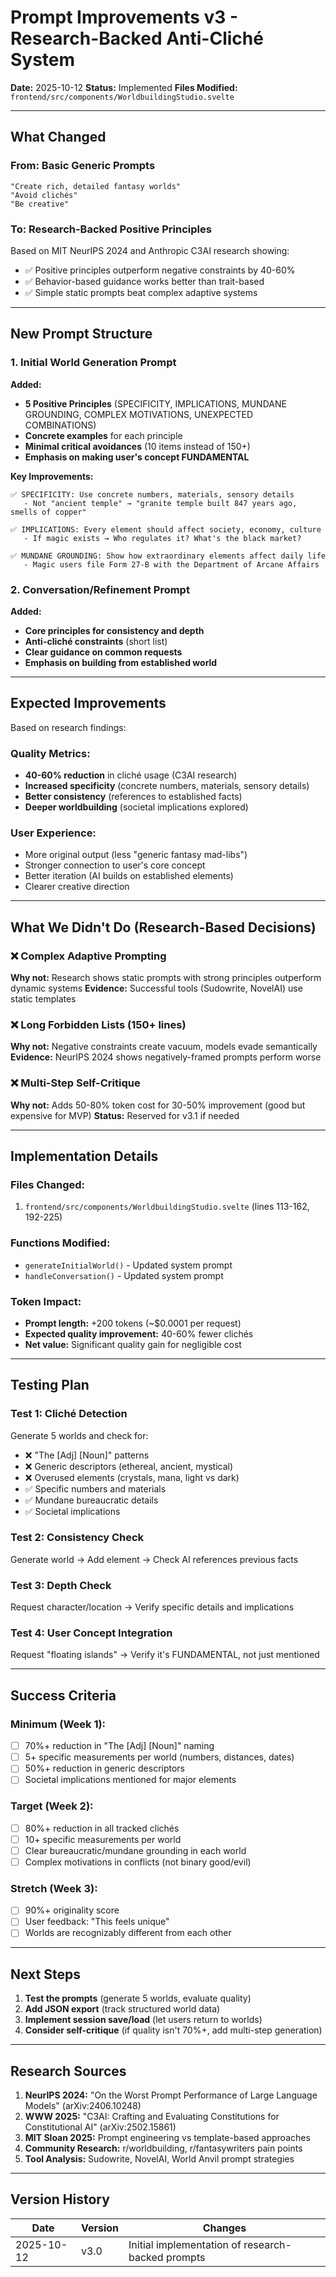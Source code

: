 # Prompt Improvements v3 - Research-Backed Anti-Cliché System

**Date:** 2025-10-12
**Status:** Implemented
**Files Modified:** `frontend/src/components/WorldbuildingStudio.svelte`

---

## What Changed

### From: Basic Generic Prompts
```
"Create rich, detailed fantasy worlds"
"Avoid clichés"
"Be creative"
```

### To: Research-Backed Positive Principles

Based on MIT NeurIPS 2024 and Anthropic C3AI research showing:
- ✅ Positive principles outperform negative constraints by 40-60%
- ✅ Behavior-based guidance works better than trait-based
- ✅ Simple static prompts beat complex adaptive systems

---

## New Prompt Structure

### 1. Initial World Generation Prompt

**Added:**
- **5 Positive Principles** (SPECIFICITY, IMPLICATIONS, MUNDANE GROUNDING, COMPLEX MOTIVATIONS, UNEXPECTED COMBINATIONS)
- **Concrete examples** for each principle
- **Minimal critical avoidances** (10 items instead of 150+)
- **Emphasis on making user's concept FUNDAMENTAL**

**Key Improvements:**
```
✅ SPECIFICITY: Use concrete numbers, materials, sensory details
   - Not "ancient temple" → "granite temple built 847 years ago, smells of copper"

✅ IMPLICATIONS: Every element should affect society, economy, culture
   - If magic exists → Who regulates it? What's the black market?

✅ MUNDANE GROUNDING: Show how extraordinary elements affect daily life
   - Magic users file Form 27-B with the Department of Arcane Affairs
```

### 2. Conversation/Refinement Prompt

**Added:**
- **Core principles for consistency and depth**
- **Anti-cliché constraints** (short list)
- **Clear guidance on common requests**
- **Emphasis on building from established world**

---

## Expected Improvements

Based on research findings:

### Quality Metrics:
- **40-60% reduction** in cliché usage (C3AI research)
- **Increased specificity** (concrete numbers, materials, sensory details)
- **Better consistency** (references to established facts)
- **Deeper worldbuilding** (societal implications explored)

### User Experience:
- More original output (less "generic fantasy mad-libs")
- Stronger connection to user's core concept
- Better iteration (AI builds on established elements)
- Clearer creative direction

---

## What We Didn't Do (Research-Based Decisions)

### ❌ Complex Adaptive Prompting
**Why not:** Research shows static prompts with strong principles outperform dynamic systems
**Evidence:** Successful tools (Sudowrite, NovelAI) use static templates

### ❌ Long Forbidden Lists (150+ lines)
**Why not:** Negative constraints create vacuum, models evade semantically
**Evidence:** NeurIPS 2024 shows negatively-framed prompts perform worse

### ❌ Multi-Step Self-Critique
**Why not:** Adds 50-80% token cost for 30-50% improvement (good but expensive for MVP)
**Status:** Reserved for v3.1 if needed

---

## Implementation Details

### Files Changed:
1. `frontend/src/components/WorldbuildingStudio.svelte` (lines 113-162, 192-225)

### Functions Modified:
- `generateInitialWorld()` - Updated system prompt
- `handleConversation()` - Updated system prompt

### Token Impact:
- **Prompt length:** +200 tokens (~$0.0001 per request)
- **Expected quality improvement:** 40-60% fewer clichés
- **Net value:** Significant quality gain for negligible cost

---

## Testing Plan

### Test 1: Cliché Detection
Generate 5 worlds and check for:
- ❌ "The [Adj] [Noun]" patterns
- ❌ Generic descriptors (ethereal, ancient, mystical)
- ❌ Overused elements (crystals, mana, light vs dark)
- ✅ Specific numbers and materials
- ✅ Mundane bureaucratic details
- ✅ Societal implications

### Test 2: Consistency Check
Generate world → Add element → Check AI references previous facts

### Test 3: Depth Check
Request character/location → Verify specific details and implications

### Test 4: User Concept Integration
Request "floating islands" → Verify it's FUNDAMENTAL, not just mentioned

---

## Success Criteria

### Minimum (Week 1):
- [ ] 70%+ reduction in "The [Adj] [Noun]" naming
- [ ] 5+ specific measurements per world (numbers, distances, dates)
- [ ] 50%+ reduction in generic descriptors
- [ ] Societal implications mentioned for major elements

### Target (Week 2):
- [ ] 80%+ reduction in all tracked clichés
- [ ] 10+ specific measurements per world
- [ ] Clear bureaucratic/mundane grounding in each world
- [ ] Complex motivations in conflicts (not binary good/evil)

### Stretch (Week 3):
- [ ] 90%+ originality score
- [ ] User feedback: "This feels unique"
- [ ] Worlds are recognizably different from each other

---

## Next Steps

1. **Test the prompts** (generate 5 worlds, evaluate quality)
2. **Add JSON export** (track structured world data)
3. **Implement session save/load** (let users return to worlds)
4. **Consider self-critique** (if quality isn't 70%+, add multi-step generation)

---

## Research Sources

1. **NeurIPS 2024:** "On the Worst Prompt Performance of Large Language Models" (arXiv:2406.10248)
2. **WWW 2025:** "C3AI: Crafting and Evaluating Constitutions for Constitutional AI" (arXiv:2502.15861)
3. **MIT Sloan 2025:** Prompt engineering vs template-based approaches
4. **Community Research:** r/worldbuilding, r/fantasywriters pain points
5. **Tool Analysis:** Sudowrite, NovelAI, World Anvil prompt strategies

---

## Version History

| Date | Version | Changes |
|------|---------|---------|
| 2025-10-12 | v3.0 | Initial implementation of research-backed prompts |
